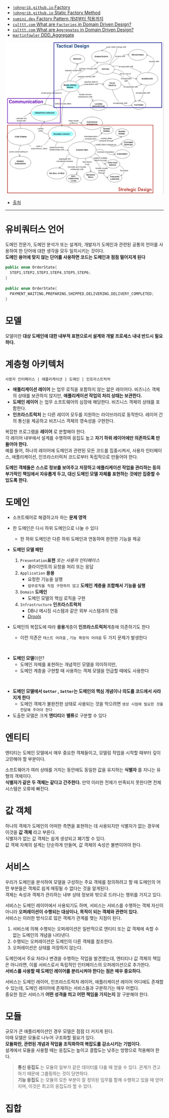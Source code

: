
- [`johngrib.github.io` Factory](https://johngrib.github.io/wiki/pattern/factory/)
- [`johngrib.github.io` Static Factory Method](https://johngrib.github.io/wiki/pattern/static-factory-method/)
- [`sumini.dev` Factory Pattern 개념부터 적용까지](https://sumini.dev/til/014-factory/)
- [`culttt.com` What are `Factories` in Domain Driven Design?](https://www.culttt.com/2014/12/24/factories-domain-driven-design/)
- [`culttt.com` What are `Aggregates` in Domain Driven Design?](https://www.culttt.com/2014/12/17/aggregates-domain-driven-design)
- [`martinfowler` DDD_Aggregate](https://martinfowler.com/bliki/DDD_Aggregate.html)
  
![](./imgs/dddOverview.png)
- [출처](https://velog.io/@cks8483/DDDDomain-Driven-Design)

***

# **유비쿼터스 언어**

도메인 전문가, 도메인 분석가 또는 설계자, 개발자가 도메인과 관련된 공통의 언어를 사용하여 한 단어에 대한 생각을 모두 일치시키는 것이다.  
**도메인 용어에 맞지 않는 단어를 사용하면 코드는 도메인과 점점 멀어지게 된다**  


```java
public enum OrderState{
  STEP1,STEP2,STEP3,STEP4,STEP5,STEP6;
}

public enum OrderState{
  PAYMENT_WAITING,PREPARING,SHIPPED,DELIVERING,DELIVERY_COMPLETED;
}
```

# **모델**

모델이란 **대상 도메인에 대한 내부적 표현으로서 설계와 개발 프로세스 내내 반드시 필요하다.**

# **계층형 아키텍처**

```
사용자 인터페이스 | 애플리케이션 | 도메인 | 인프라스트럭처
```
- **애플리케이션 레이어** 는 업무 로직을 포함하지 않는 얇은 레이어다. 비즈니스 객체의 상태를 보관하지 않지만, **애플리케이션 작업의 처리 상태는 보관한다.**
- **도메인 레이어** 는 업무 소프트웨어의 심장에 해당한다. 비즈니스 객체의 상태를 포함한다.
- **인프라스트럭처** 는 다른 레이어 모두를 지원하는 라이브러리로 동작한다. 레이어 간의 통신을 제공하고 비즈니스 객체의 영속성을 구현한다.
  
복잡한 프로그램을 **레이어** 로 분할해야 한다.  
각 레이어 내부에서 설계를 수행하여 응집도 높고 **자기 하위 레이어에만 의존하도록 만들어야 한다.**  
예를 들어, 하나의 레이어에 도메인과 관련된 모든 코드를 집중시켜서, 사용자 인터페이스, 애플리케이션, 인프라스터럭처 코드로부터 독립적으로 만들어야 한다.  
  
**도메인 객체들은 스스로 정보를 보여주고 저장하고 애플리케이션 작업을 관리하는 등의 부가적인 책임에서 자유롭게 두고, 대신 도메인 모델 자체를 표현하는 것에만 집중할 수 있도록 한다.**  

# **도메인**
- 소프트웨어로 해결하고자 하는 **문제 영역**
- 한 도메인은 다시 하위 도메인으로 나눌 수 있다
  - 한 하위 도메인은 다른 하위 도메인과 연동하여 완전한 기능을 제공
- **도메인 모델 패턴**
  1. `Presentation`**표현** *또는 사용자 인터페이스*
     - 클라이언트의 요청을 처리 또는 응답
  2. `Application` **응용**
     - 요청한 기능을 실행
     - `업무로직을 직접 구현하지 않고` **도메인 계층을 조합해서 기능을 실행**
  3. `Domain` **도메인**
     - 도메인 모델의 핵심 로직을 구현
  4. `Infrastructure` **인프라스트럭처**
     - DB나 메시징 시스템과 같은 외부 시스템과의 연동
     - *[Drools](http://www.opennaru.com/jboss/dynamically-create-rules-using-drools/)*

- 도메인의 복잡도에 따라 **응용**계층이 **인프라스트럭처**계층에 의존하기도 한다
  - 이런 의존은 `테스트 어려움` , `기능 확장의 어려움` 두 가지 문제가 발생한다

<br>

- **도메인 모델**이란?
  - 도메인 자체를 표현하는 개념적인 모델을 의미하지만,
  - 도메인 계층을 구현할 때 사용하는 객체 모델을 언급할 때에도 사용한다

<br>

- **도메인 모델에서 `Getter` , `Setter`는 도메인의 핵심 개념이나 의도를 코드에서 사라지게 한다**
  - 도메인 객체가 불완전한 상태로 사용되는 것을 막으려면 `생성 시점에 필요한 것을 전달해 주어야 한다`
- 도출한 모델은 크게 **엔티티**와 **밸류**로 구분할 수 있다


# **엔티티**

엔티티는 도메인 모델에서 매우 중요한 객체들이고, 모델링 작업을 시작할 때부터 깊이 고민해야 할 부분이다.  
  
소프트웨어가 여러 상태를 거치는 동안에도 동일한 값을 유지하는 **식별자** 를 지니는 유형의 객체이다.  
**식별자가 같은 두 객체는 같다고 간주한다.** 만약 이러한 전제가 만족되지 못한다면 전체 시스템은 오류에 빠진다.  


# **값 객체**

하나의 객체가 도메인의 어떠한 측면을 표현하는 데 사용되지만 식별자가 없는 경우에 이것을 **값 객체** 라고 부른다.  
식별자가 없는 값 객체는 쉽게 생성되고 폐기할 수 있다.  
값 객체 자체의 설계는 단순하게 만들며, 값 객체의 속성은 불변이어야 한다.  

# **서비스**

우리가 도메인을 분석하여 모델을 구성하는 주요 객체를 정의하려고 할 때 도메인의 어떤 부분들은 객체로 쉽게 매핑될 수 없다는 것을 알게된다.  
객체는 속성과 객체가 관리하는 내부 상태 정보와 밖으로 드러나는 행위를 가지고 있다.  
  
서비스는 도메인 레이어에서 사용되기도 하며, 서비스는 서비스를 수행하는 객체 자신이 아니라 **오퍼레이션이 수행되는 대상이나, 목적이 되는 객체와 관련이 있다.**  
서비스는 이러한 방식으로 많은 객체가 관계를 맺는 지점이 된다.  
  
1. 서비스에 의해 수행되는 오퍼레이션은 일반적으로 엔티티 또는 값 객체에 속할 수 없는 도메인의 개념을 나타낸다.
2. 수행되는 오퍼레이션은 도메인의 다른 객체를 참조한다.
3. 오퍼레이션은 상태를 저장하지 않는다.

도메인에서 주요 처리나 변경을 수행하는 작업을 발견헀는데, 엔티티나 값 객체의 책임은 아니라면, 이를 서비스로서 독립적인 인터페이스의 오퍼레이션으로 추가한다.  
**서비스를 사용할 때 도메인 레이어를 분리시켜야 한다는 점은 매우 중요하다.**  
  
서비스는 도메인 레이어, 인프라스트럭처 레이어, 애플리케이션 레이어 어디에도 존재할 수 있는데, 도메인 레이어에 존재하는 서비스들과 구분하기는 매우 어렵다.  
중요한 점은 서비스가 **어떤 성격을 띄고 어떤 책임을 가지는지** 잘 구분해야 한다.  

# **모듈**

규모가 큰 애플리케이션인 경우 모델은 점점 더 커지게 된다.  
이때 모델은 모듈로 나누어 구조화할 필요가 있다.  
**모듈화란, 관련된 개념과 작업을 조직화하여 복잡도를 감소시키는 기법이다.**  
설계에서 모듈을 사용할 때는 응집도는 높이고 결합도는 낮추는 방향으로 적용해야 한다.  
  
> **통신 응집도** 는 모듈의 일부가 같은 데이터를 다룰 때 얻을 수 있다. 관계가 견고하기 때문에 그룹핑하는 것이 당연하다.  
> **기능 응집도** 는 모듈의 모든 부분이 잘 정의된 임무를 함께 수행하고 있을 때 얻어지며, 이것은 최고의 응집도라 할 수 있다.

# **집합**

